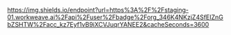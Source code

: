 https://img.shields.io/endpoint?url=https%3A%2F%2Fstaging-01.workweave.ai%2Fapi%2Fuser%2Fbadge%2Forg_346K4NKzjZ4SfEIZnGbZSHTW%2Facc_kz7Eyf1vB9iXCVJuqrYANEE2&cacheSeconds=3600
